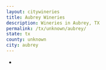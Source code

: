 ```yaml
---
layout: citywineries
title: Aubrey Wineries
description: Wineries in Aubrey, TX
permalink: /tx/unknown/aubrey/
state: tx
county: unknown
city: aubrey
---
```

-
